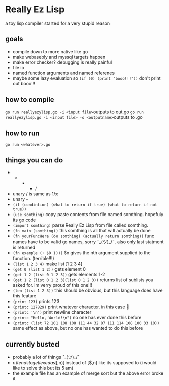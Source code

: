 # Really Ez Lisp
a toy lisp compiler started for a very stupid reason

## goals
- compile down to more native like go
- make webasebly and myssql targets happen
- make error checker? debugging is really painful
- file io
- named function arguments and named referenes
- maybe some lazy evaluation so `(if (0) (print "booo!!!"))` don't print out booo!!!

## how to compile
`go run reallyezylisp.go -i <input file>`outputs to out.go
`go run reallyezylisp.go -i <input file> -o <outputname>`outputs to <outputname>.go
## how to run
`go run <whatever>.go`


## things you can do
- + - * /
- unary / is same as 1/x
- unary -
- `(if (condintion) (what to return if true) (what to return if not true))`
- `(use somthing)` copy paste contents from file named somthing. hopefuly its go code
- `(import somthing)` parse Really Ez Lisp from file called somthing.
- `(fn main (somthing))` this somthing is all that will actually be done
- `(fn yourFuncHere (do somthing) (actually return somthing))` func names have to be valid go names, sorry ¯\_(ツ)_/¯. also only last statment is returned
- `(fn example (+ $0 1)))` $n gives the nth argument supplied to the function. (terrible!!!)
- `(list 1 2 3 4)` make list [1 2 3 4]
- `(get 0 (list 1 2))` gets element 0
- `(get 1 2 (list 0 1 2 3))` gets elements 1-2
- `(get 1 2 (list 0 1 2 3)(list 0 1 2 3))` returns list of sublists you asked for. im verry proud of this one!!!
- `(len (list 1 2 3))` this should be obvious, but this language does have this feature
- `(print 123)` prints 123
- `(printc 127829)` print whatever character. in this case 🍕
- `(printc '\n')` print newline character
- `(printc "Hello, World!\n")` no one has ever done this before
- `(printc (list 72 101 108 108 111 44 32 87 111 114 108 100 33 10))` same effect as above, but no one has wanted to do this before

## currently busted
- probably a lot of things ¯\_(ツ)_/¯
- $n) tends to get lexed as [$,n)] instead of [$,n] like its supposed to (i would like to solve this but its 5 am)
- the example file has an example of merge sort but the above error broke it
